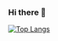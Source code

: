 ### Hi there 👋

[![Top Langs](https://github-readme-stats.vercel.app/api/top-langs/?username=flammulated&layout=compact)](https://github.com/anuraghazra/github-readme-stats)

<!--
**Flammulated/flammulated** is a ✨ _special_ ✨ repository because its `README.md` (this file) appears on your GitHub profile.

Here are some ideas to get you started:

- 🔭 I’m currently working on ...
- 🌱 I’m currently learning ...
- 👯 I’m looking to collaborate on ...
- 🤔 I’m looking for help with ...
- 💬 Ask me about ...
- 📫 How to reach me: ...
- 😄 Pronouns: ...
- ⚡ Fun fact: ...
-->
